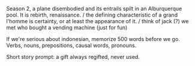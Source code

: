 Season 2, a plane disembodied and its entrails spilt in an Alburquerque pool. It is rebirth, renaissance. / the defining characteristic of a grand l'homme is certainty, or at least the appearance of it. / think of jack (?) we met who bought a vending machine (just for fun)

If we're serious about indonesian, memorize 500 words before we go. Verbs, nouns, prepositions, causal words, pronouns. 

Short story prompt: a gift always regifted, never used.
